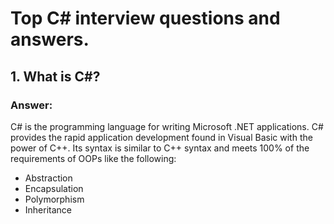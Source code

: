 
#	Top C# interview questions and answers.


## 1. What is C#?

### Answer:
C# is the programming language for writing Microsoft .NET applications. C# provides the rapid application development found in Visual Basic with the power of C++. Its syntax is similar to C++ syntax and meets 100% of the requirements of OOPs like the following:

* Abstraction
* Encapsulation
* Polymorphism
* Inheritance
